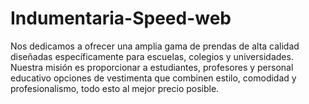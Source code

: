 # Indumentaria-Speed-web
Nos dedicamos a ofrecer una amplia gama de prendas de alta calidad diseñadas específicamente para escuelas, colegios y universidades. Nuestra misión es proporcionar a estudiantes, profesores y personal educativo opciones de vestimenta que combinen estilo, comodidad y profesionalismo, todo esto al mejor precio posible.

